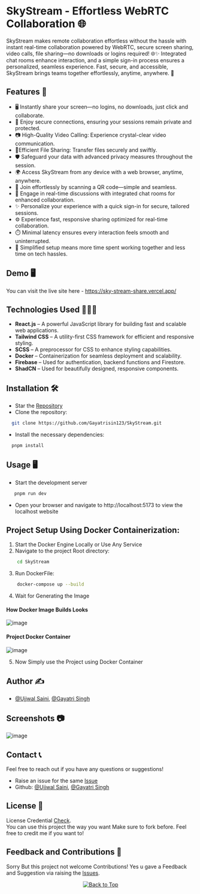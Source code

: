 <!--# <h1 align="center">SkyStream - Effortless WebRTC Collaboration 🌐</h1>-->
# SkyStream - Effortless WebRTC Collaboration 🌐
SkyStream makes remote collaboration effortless without the hassle with instant real-time collaboration powered by WebRTC, secure screen sharing, video calls, file sharing—no downloads or logins required! 🌐✨ Integrated chat rooms enhance interaction, and a simple sign-in process ensures a personalized, seamless experience. Fast, secure, and accessible, SkyStream brings teams together effortlessly, anytime, anywhere. 🚀


## Features 🎯
- 🖥️ Instantly share your screen—no logins, no downloads, just click and collaborate.
- 🔐 Enjoy secure connections, ensuring your sessions remain private and protected.
- 📷 High-Quality Video Calling: Experience crystal-clear video communication.
- 📂Efficient File Sharing: Transfer files securely and swiftly.
- 🛡️ Safeguard your data with advanced privacy measures throughout the session.
- 🌍 Access SkyStream from any device with a web browser, anytime, anywhere.
- 📱 Join effortlessly by scanning a QR code—simple and seamless.
- 💬 Engage in real-time discussions with integrated chat rooms for enhanced collaboration.
- ✨ Personalize your experience with a quick sign-in for secure, tailored sessions.
- ⚙️ Experience fast, responsive sharing optimized for real-time collaboration.
- ⏱️ Minimal latency ensures every interaction feels smooth and uninterrupted.
- 🚀 Simplified setup means more time spent working together and less time on tech hassles.

## Demo 🖥️
You can visit the live site here - https://sky-stream-share.vercel.app/

## Technologies Used 👨🏻‍💻
- **React.js** – A powerful JavaScript library for building fast and scalable web applications.
- **Tailwind CSS** – A utility-first CSS framework for efficient and responsive styling.
- **SCSS** – A preprocessor for CSS to enhance styling capabilities.
- **Docker** – Containerization for seamless deployment and scalability.
- **Firebase** – Used for authentication, backend functions and Firestore.
- **ShadCN** – Used for beautifully designed, responsive components.

## Installation 🛠️
- Star the [Repository](https://github.com/Gayatrisin123/SkyStream)
- Clone the repository:
```bash
  git clone https://github.com/Gayatrisin123/SkyStream.git
```
- Install the necessary dependencies:
```bash
  pnpm install
```

## Usage 🖥️
- Start the development server
```bash
   pnpm run dev
 ```
- Open your browser and navigate to http://localhost:5173 to view the localhost website

## Project Setup Using Docker Containerization:
1. Start the Docker Engine Locally or Use Any Service
2. Navigate to the project Root directory:
```bash
    cd SkyStream
```
3. Run DockerFile:
```bash
    docker-compose up --build
```
4. Wait for Generating the Image

#### How Docker Image Builds Looks

![image](https://github.com/user-attachments/assets/39232a5d-5322-4f79-9bd1-b13288710b4d)

#### Project Docker Container

![image](https://github.com/user-attachments/assets/b21b0ca1-ba15-4289-ac3a-69a36e825254)

5. Now Simply use the Project using Docker Container

## Author ✍️
- [@Ujjwal Saini](https://github.com/UjjwalSaini07), [@Gayatri Singh](https://github.com/Gayatrisin123/SkyStream)

## Screenshots 📷
![image](https://github.com/user-attachments/assets/769a5ed4-e9eb-4470-8ddb-0e1a87b3f166)

## Contact 📞
Feel free to reach out if you have any questions or suggestions!

- Raise an issue for the same [Issue](https://github.com/UjjwalSaini07/SkyStream/issues)
- Github: [@Ujjwal Saini](https://github.com/UjjwalSaini07), [@Gayatri Singh](https://github.com/Gayatrisin123/SkyStream)

## License 📄
License Credential [Check](https://github.com/UjjwalSaini07/SkyStream/blob/main/LICENSE). </br>You can use this project the way you want Make sure to fork before. Feel free to credit me if you want to!

## Feedback and Contributions 💌
Sorry But this project not welcome Contributions! Yes u gave a Feedback and Suggestion via raising the [Issues](https://github.com/UjjwalSaini07/SkyStream/issues).

<div align="center">
    <a href="#top">
        <img src="https://img.shields.io/badge/Back%20to%20Top-000000?style=for-the-badge&logo=github&logoColor=white" alt="Back to Top">
    </a>
</div>
